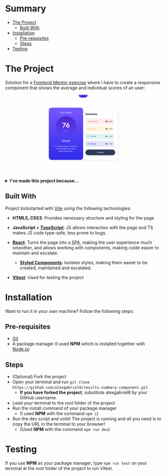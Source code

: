 
# Summary

- [The Project](#the-project)
    - [Built With](#built-with)
- [Installation](#installation)
    - [Pre-requisites](#pre-requisites)
    - [Steps](#steps)
- [Testing](#testing)

# The Project

Solution for a [Frontend Mentor exercise](https://www.frontendmentor.io/challenges/results-summary-component-CE_K6s0maV) where I have to create a responsive component that shows the average and individual scores of an user:

![Gif showing page](./readme-assets/page-demonstration.gif)

<details>

<summary><b>I've made this project because...</b></summary>

...I wanted to brush up my skills and chose a simpler challenge so I could focus more on practing TypeScript while making smaller, more specific commits and do a bit of <abbr title="Test Driven Development">TDD</abbr> as well.

</details>

## Built With

Project kickstarted with [Vite](https://vitejs.dev/) using the following technologies:

- <strong>HTML5, CSS3</strong>: Provides necessary structure and styling for the page
- <strong>JavaScript + [TypeScript](https://www.typescriptlang.org/)</strong>: JS allows interaction with the page and TS makes JS code type-safe, less prone to bugs.

- <strong>[React](https://react.dev/)</strong>: Turns the page into a <abbr title="Single Page Application">SPA</abbr>, making the user experience much smoother, and allows working with components, making coide easier to maintain and escalate.
    - <strong>[Styled Components](https://styled-components.com/)</strong>: Isolates styles, making them easier to be created, maintained and escalated.
- <strong>[Vitest](https://vitest.dev/)</strong>: Used for testing the project


# Installation

Want to run it in your own machine? Follow the following steps:

## Pre-requisites

- [Git](https://git-scm.com/downloads)
- A package manager (I used <strong>NPM</strong> which is installed together with [Node.js](https://nodejs.org/en/download))

## Steps

- (Optional) Fork the project
- Open your terminal and run `git clone https://github.com/alexgabriel8/results-summary-component.git`
    - <b>If you have forked the project</b>, substitute alexgabriel8 by your GitHub username.
- Lead your terminal to the root folder of the project
- Run the install command of your package manager
    - (I used <strong>NPM</strong> with the command `npm i`)
- Run the dev script and voilà! The project is running and all you need is to copy the URL in the terminal to your browser!
    - (Used <strong>NPM</strong> with the command `npm run dev`)

# Testing

If you use <strong>NPM</strong> as your package manager, type `npm run test` on your terminal at the root folder of the project to run Vitest.